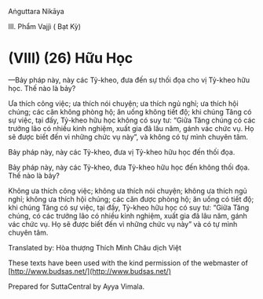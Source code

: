 Aṅguttara Nikāya

III. Phẩm Vajjì ( Bạt Kỳ)

# (VIII) (26) Hữu Học

—Bảy pháp này, này các Tỷ-kheo, đưa đến sự thối đọa cho vị Tỷ-kheo hữu học. Thế nào là bảy?

Ưa thích công việc; ưa thích nói chuyện; ưa thích ngủ nghỉ; ưa thích hội chúng; các căn không phòng hộ; ăn uống không tiết độ; khi chúng Tăng có sự việc, tại đấy, Tỷ-kheo hữu học không có suy tư: “Giữa Tăng chúng có các trưởng lão có nhiều kinh nghiệm, xuất gia đã lâu năm, gánh vác chức vụ. Họ sẽ được biết đến vì những chức vụ này”, và không có tự mình chuyên tâm.

Bảy pháp này, này các Tỷ-kheo, đưa vị Tỷ-kheo hữu học đến thối đọa.

Bảy pháp này, này các Tỷ-kheo, đưa Tỷ-kheo hữu học đến không thối đọa. Thế nào là bảy?

Không ưa thích công việc; không ưa thích nói chuyện; không ưa thích ngủ nghỉ; không ưa thích hội chúng; các căn được phòng hộ; ăn uống có tiết độ; khi chúng Tăng có sự việc, tại đấy, Tỷ-kheo hữu học có suy tư: “Giữa Tăng chúng, có các trưởng lão có nhiều kinh nghiệm, xuất gia đã lâu năm, gánh vác chức vụ. Họ sẽ được biết đến vì những chức vụ này” và có tự mình chuyên tâm.

Translated by: Hòa thượng Thích Minh Châu dịch Việt

These texts have been used with the kind permission of the webmaster of [http://www.budsas.net/](http://www.budsas.net/)

Prepared for SuttaCentral by Ayya Vimala.